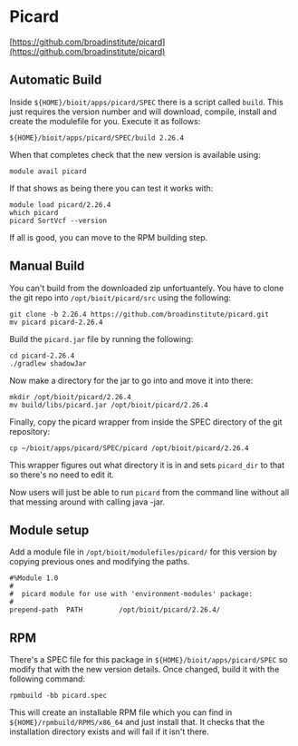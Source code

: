 # Picard

[https://github.com/broadinstitute/picard](https://github.com/broadinstitute/picard)

## Automatic Build

Inside `${HOME}/bioit/apps/picard/SPEC` there is a script called `build`. This just requires the version number and will download, compile, install and create the modulefile for you. Execute it as follows:

    ${HOME}/bioit/apps/picard/SPEC/build 2.26.4

When that completes check that the new version is available using:

    module avail picard

If that shows as being there you can test it works with:

    module load picard/2.26.4
    which picard
    picard SortVcf --version

If all is good, you can move to the RPM building step.

## Manual Build

You can't build from the downloaded zip unfortuantely. You have to clone the git repo into `/opt/bioit/picard/src` using the following:

    git clone -b 2.26.4 https://github.com/broadinstitute/picard.git
    mv picard picard-2.26.4

Build the `picard.jar` file by running the following:

    cd picard-2.26.4
    ./gradlew shadowJar

Now make a directory for the jar to go into and move it into there:

    mkdir /opt/bioit/picard/2.26.4
    mv build/libs/picard.jar /opt/bioit/picard/2.26.4

Finally, copy the picard wrapper from inside the SPEC directory of the git repository:

    cp ~/bioit/apps/picard/SPEC/picard /opt/bioit/picard/2.26.4

This wrapper figures out what directory it is in and sets `picard_dir` to that so there's no need to edit it.

Now users will just be able to run `picard` from the command line without all that messing around with calling java -jar.

## Module setup

Add a module file in `/opt/bioit/modulefiles/picard/` for this version by copying previous ones and modifying the paths.

    #%Module 1.0
    #
    #  picard module for use with 'environment-modules' package:
    #
    prepend-path  PATH         /opt/bioit/picard/2.26.4/

## RPM

There's a SPEC file for this package in `${HOME}/bioit/apps/picard/SPEC` so modify that with the new version details. Once changed, build it with the following command:

    rpmbuild -bb picard.spec

This will create an installable RPM file which you can find in `${HOME}/rpmbuild/RPMS/x86_64` and just install that. It checks that the installation directory exists and will fail if it isn't there.
